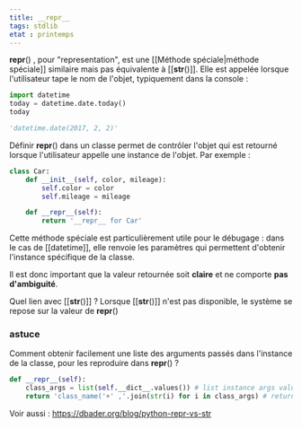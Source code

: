 ```yaml
---
title: __repr__
tags: stdlib
etat : printemps
---
```


__repr__() , pour "representation", est une [[Méthode spéciale\|méthode spéciale]] similaire mais pas équivalente à [[__str__()]]. Elle est appelée lorsque l'utilisateur tape le nom de l'objet, typiquement dans la console :

```python
import datetime
today = datetime.date.today()
today

'datetime.date(2017, 2, 2)'
```

Définir __repr__() dans un classe permet de contrôler l'objet qui est retourné lorsque l'utilisateur appelle une instance de l'objet. Par exemple : 

```python
class Car:
    def __init__(self, color, mileage):
        self.color = color
        self.mileage = mileage

    def __repr__(self):
        return '__repr__ for Car'
```

Cette méthode spéciale est particulièrement utile pour le débugage : dans le cas de [[datetime]], elle renvoie les paramètres qui permettent d'obtenir l'instance spécifique de la classe.

Il est donc important que la valeur retournée soit **claire** et ne comporte **pas d'ambiguité**.

Quel lien avec [[__str__()]] ? Lorsque [[__str__()]] n'est pas disponible, le système se repose sur la valeur de __repr__()

### astuce

Comment obtenir facilement une liste des arguments passés dans l'instance de la classe, pour les reproduire dans __repr__() ?

```python
def __repr__(self):
	class_args = list(self.__dict__.values()) # list instance args value
	return 'class_name('+' ,'.join(str(i) for i in class_args) # returns a clean string
```

Voir aussi :
https://dbader.org/blog/python-repr-vs-str